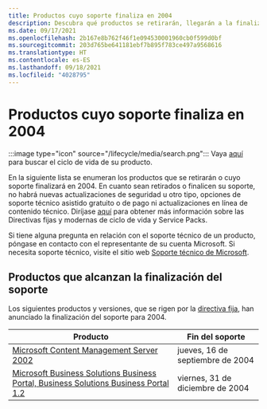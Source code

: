 ```yaml
---
title: Productos cuyo soporte finaliza en 2004
description: Descubra qué productos se retirarán, llegarán a la finalización del soporte o pasarán del soporte estándar al soporte extendido en 2004.
ms.date: 09/17/2021
ms.openlocfilehash: 2b167e8b762f46f1e094530001960cb0f599d0bf
ms.sourcegitcommit: 203d765be641181ebf7b895f783ce497a9568616
ms.translationtype: HT
ms.contentlocale: es-ES
ms.lasthandoff: 09/18/2021
ms.locfileid: "4028795"
---
```

# <a name="products-ending-support-in-2004"></a>Productos cuyo soporte finaliza en 2004

:::image type="icon" source="/lifecycle/media/search.png":::
Vaya [aquí](/lifecycle/products/) para buscar el ciclo de vida de su producto.

En la siguiente lista se enumeran los productos que se retirarán o cuyo soporte finalizará en 2004. En cuanto sean retirados o finalicen su soporte, no habrá nuevas actualizaciones de seguridad u otro tipo, opciones de soporte técnico asistido gratuito o de pago ni actualizaciones en línea de contenido técnico. Diríjase [aquí](/lifecycle/overview/product-end-of-support-overview) para obtener más información sobre las Directivas fijas y modernas de ciclo de vida y Service Packs.

Si tiene alguna pregunta en relación con el soporte técnico de un producto, póngase en contacto con el representante de su cuenta Microsoft. Si necesita soporte técnico, visite el sitio web [Soporte técnico de Microsoft](https://support.microsoft.com/contactus/?ws=support).





## <a name="products-reaching-end-of-support"></a>Productos que alcanzan la finalización del soporte

Los siguientes productos y versiones, que se rigen por la [directiva fija](/lifecycle/policies/fixed), han anunciado la finalización del soporte para 2004.

| Producto | Fin del soporte |
| --- | --- |
| [Microsoft Content Management Server 2002](/lifecycle/products/microsoft-content-management-server-2002?branch=live)<br> | jueves, 16 de septiembre de 2004 |
| [Microsoft Business Solutions Business Portal, Business Solutions Business Portal 1.2](/lifecycle/products/microsoft-business-solutions-business-portal?branch=live)<br> | viernes, 31 de diciembre de 2004 |


